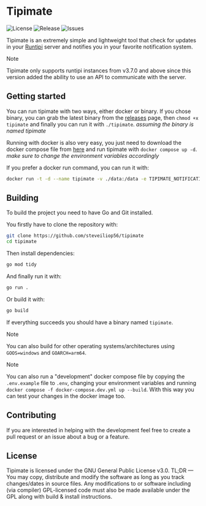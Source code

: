 # Tipimate

![License](https://img.shields.io/github/license/steveiliop56/tipimate)
![Release](https://img.shields.io/github/v/release/steveiliop56/tipimate)
![Issues](https://img.shields.io/github/issues/steveiliop56/tipimate)

Tipimate is an extremely simple and lightweight tool that check for updates in your [Runtipi](https://github.com/runtipi/runtipi) server and notifies you in your favorite notification system.

> [!NOTE]
> Tipimate only supports runtipi instances from v3.7.0 and above since this version added the ability to use an API to communicate with the server.

## Getting started

You can run tipimate with two ways, either docker or binary. If you chose binary, you can grab the latest binary from the [releases](https://github.com/steveiliop56/tipimate/releases) page, then `chmod +x tipimate` and finally you can run it with `./tipimate`. _assuming the binary is named tipimate_

Running with docker is also very easy, you just need to download the docker compose file from [here](./docker-compose.yml) and run tipimate with `docker compose up -d`. _make sure to change the environment variables accordingly_

If you prefer a docker run command, you can run it with:

```bash
docker run -t -d --name tipimate -v ./data:/data -e TIPIMATE_NOTIFICATION_URL=some_shoutrrr_url -e TIPIMATE_RUNTIPI_URL=your_runtipi_url -e TIPIMATE_JWT_SECRET=your_jwt_secret ghcr.io/steveiliop56/tipimate:v2
```

## Building

To build the project you need to have Go and Git installed.

You firstly have to clone the repository with:

```bash
git clone https://github.com/steveiliop56/tipimate
cd tipimate
```

Then install dependencies:

```bash
go mod tidy
```

And finally run it with:

```bash
go run .
```

Or build it with:

```bash
go build
```

If everything succeeds you should have a binary named `tipimate`.

> [!NOTE]
> You can also build for other operating systems/architectures using `GOOS=windows` and `GOARCH=arm64`.

> [!NOTE]
> You can also run a "development" docker compose file by copying the `.env.example` file to `.env`, changing your environment variables and running `docker compose -f docker-compose.dev.yml up --build`. With this way you can test your changes in the docker image too.

## Contributing

If you are interested in helping with the development feel free to create a pull request or an issue about a bug or a feature.

## License

Tipimate is licensed under the GNU General Public License v3.0. TL;DR — You may copy, distribute and modify the software as long as you track changes/dates in source files. Any modifications to or software including (via compiler) GPL-licensed code must also be made available under the GPL along with build & install instructions.

